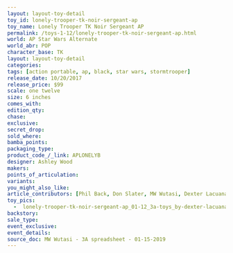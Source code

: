 ```yaml
---
layout: layout-toy-detail 
toy_id: lonely-trooper-tk-noir-sergeant-ap
toy_name: Lonely Trooper TK Noir Sergeant AP
permalink: /toys-1-12/lonely-trooper-tk-noir-sergeant-ap.html
world: AP Star Wars Alternate
world_abr: POP
character_base: TK
layout: layout-toy-detail
categories: 
tags: [action portable, ap, black, star wars, stormtrooper] 
release_date: 10/20/2017
release_price: $99 
scale: one twelve
size: 6 inches
comes_with: 
edition_qty: 
chase: 
exclusive: 
secret_drop: 
sold_where: 
bamba_points: 
packaging_type: 
product_code_/_link: APLONELYB
designer: Ashley Wood
makers: 
points_of_articulation: 
variants: 
you_might_also_like: 
article_contributors: [Phil Back, Don Slater, MW Wutasi, Dexter Lacuanan]
toy_pics: 
  -  lonely-trooper-tk-noir-sergeant-ap_01-12_3a-toys_by-dexter-lacuanan-via_instagram.jpg
backstory: 
sale_type: 
event_exclusive: 
event_details: 
source_doc: MW Wutasi - 3A spreadsheet - 01-15-2019
---
```

